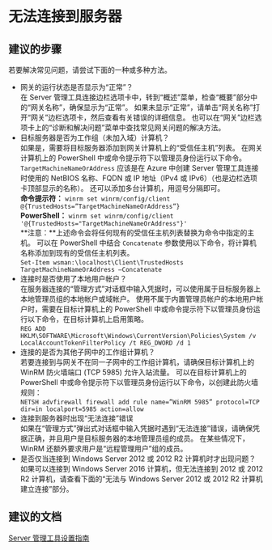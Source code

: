 <properties
    pageTitle="I can’t connect to a server"
    description="无法连接到 Server 管理工具节点"
    service="microsoft.servermanagement"
    resource="nodes"
    authors="danielleemsft"
    displayOrder="1"
    selfHelpType="resource"
    supportTopicIds=""
    resourceTags=""
    productPesIds=""
    cloudEnvironments="public"
/>


# 无法连接到服务器

## **建议的步骤**
若要解决常见问题，请尝试下面的一种或多种方法。

* 网关的运行状态是否显示为“正常”？<br>
在 Server 管理工具连接边栏选项卡中，转到“概述”菜单，检查“概要”部分中的“网关名称”，确保显示为“正常”。 如果未显示“正常”，请单击“网关名称”打开“网关”边栏选项卡，然后查看有关错误的详细信息。 也可以在“网关”边栏选项卡上的“诊断和解决问题”菜单中查找常见网关问题的解决方法。
* 目标服务器是否为工作组（未加入域）计算机？<br>
如果是，需要将目标服务器添加到网关计算机上的“受信任主机”列表。 在网关计算机上的 PowerShell 中或命令提示符下以管理员身份运行以下命令。 `TargetMachineNameOrAddress` 应该是在 Azure 中创建 Server 管理工具连接时使用的 NetBIOS 名称、FQDN 或 IP 地址（IPv4 或 IPv6）（也是边栏选项卡顶部显示的名称）。 还可以添加多台计算机，用逗号分隔即可。<br>
**命令提示符：** `winrm set winrm/config/client @{TrustedHosts=”TargetMachineNameOrAddress”}`<br>
**PowerShell：** `winrm set winrm/config/client '@{TrustedHosts="TargetMachineNameOrAddress"}'`<br>
**注意：**上述命令会将任何现有的受信任主机列表替换为命令中指定的主机。 可以在 PowerShell 中结合 `Concatenate` 参数使用以下命令，将计算机名称添加到现有的受信任主机列表。<br>
`Set-Item wsman:\localhost\Client\TrustedHosts TargetMachineNameOrAddress –Concatenate`
* 连接时是否使用了本地用户帐户？<br>
在服务器连接的“管理方式”对话框中输入凭据时，可以使用属于目标服务器上本地管理员组的本地帐户或域帐户。 使用不属于内置管理员帐户的本地用户帐户时，需要在目标计算机上的 PowerShell 中或命令提示符下以管理员身份运行以下命令，在目标计算机上启用策略。<br>
`REG ADD HKLM\SOFTWARE\Microsoft\Windows\CurrentVersion\Policies\System /v LocalAccountTokenFilterPolicy /t REG_DWORD /d 1`
* 连接的是否为其他子网中的工作组计算机？<br>
若要连接到与网关不在同一子网中的工作组计算机，请确保目标计算机上的 WinRM 防火墙端口 (TCP 5985) 允许入站流量。 可以在目标计算机上的 PowerShell 中或命令提示符下以管理员身份运行以下命令，以创建此防火墙规则：<br>
`NETSH advfirewall firewall add rule name=”WinRM 5985” protocol=TCP dir=in localport=5985 action=allow`
* 连接到服务器时出现“无法连接”错误<br>
如果在“管理方式”弹出式对话框中输入凭据时遇到“无法连接”错误，请确保凭据正确，并且用户是目标服务器的本地管理员组的成员。 在某些情况下，WinRM 还额外要求用户是“远程管理用户”组的成员。
* 是否仅当连接到 Windows Server 2012 或 2012 R2 计算机时才出现问题？<br>
如果可以连接到 Windows Server 2016 计算机，但无法连接到 2012 或 2012 R2 计算机，请查看下面的“无法与 Windows Server 2012 或 2012 R2 计算机建立连接”部分。

## **建议的文档**
[Server 管理工具设置指南](https://blogs.technet.microsoft.com/servermanagement/2016/08/17/deploy-setup-server-management-tools/)



<!--HONumber=Oct16_HO5-->


